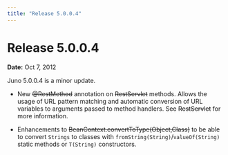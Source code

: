 ```yaml
---
title: "Release 5.0.0.4"
---
```


# Release 5.0.0.4

**Date:** Oct 7, 2012

Juno 5.0.0.4 is a minor update.

- New ~~@RestMethod~~ annotation on ~~RestServlet~~ methods. Allows the usage of URL pattern matching and automatic conversion of URL variables to arguments passed to method handlers. See ~~RestServlet~~ for more information.

- Enhancements to ~~BeanContext.convertToType(Object,Class)~~ to be able to convert `Strings` to classes with `fromString(String)`/`valueOf(String)` static methods or `T(String)` constructors.

